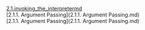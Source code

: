 [2.1.invoking_the_interpretermd](2.1.invoking_the_interpretermd.md) <br>
[2.1.1. Argument Passing](2.1.1. Argument Passing.md) <br>
[2.1.1. Argument Passing](2.1.1. Argument Passing.md) <br>
